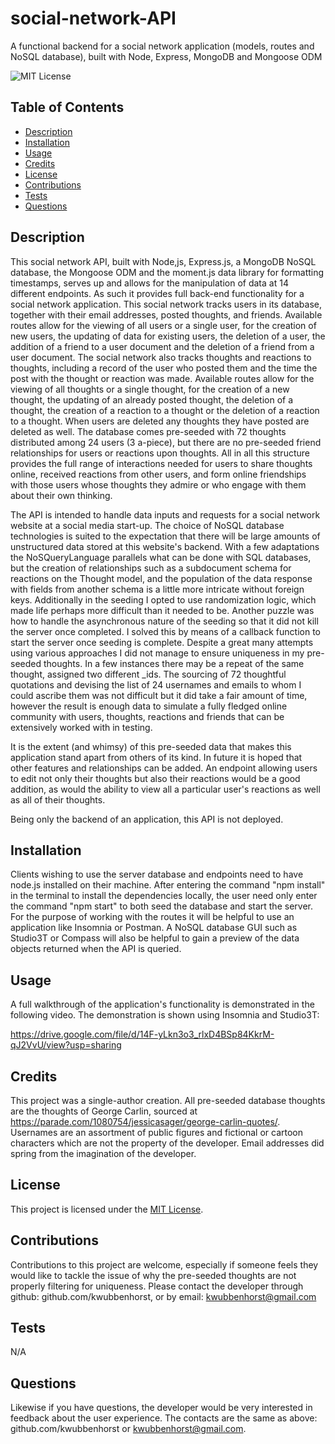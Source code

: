 # social-network-API
A functional backend for a social network application (models, routes and NoSQL database), built with Node, Express, MongoDB and Mongoose ODM 

![MIT License](https://img.shields.io/badge/MIT-License-blue)
  

## Table of Contents
- [Description](#description)
- [Installation](#installation)
- [Usage](#usage)
- [Credits](#credits)
- [License](#license)
- [Contributions](#contributions)
- [Tests](#tests)
- [Questions](#questions)

## Description
This social network API, built with Node,js, Express.js, a MongoDB NoSQL database, the Mongoose ODM and the moment.js data library for formatting timestamps, serves up and allows for the manipulation of data at 14 different endpoints. As such it provides full back-end functionality for a social network application. This social network tracks users in its database, together with their email addresses, posted thoughts, and friends. Available routes allow for the viewing of all users or a single user, for the creation of new users, the updating of data for existing users, the deletion of a user, the addition of a friend to a user document and the deletion of a friend from a user document. The social network also tracks thoughts and reactions to thoughts, including a record of the user who posted them and the time the post with the thought or reaction was made. Available routes allow for the viewing of all thoughts or a single thought, for the creation of a new thought, the updating of an already posted thought, the deletion of a thought, the creation of a reaction to a thought or the deletion of a reaction to a thought. When users are deleted any thoughts they have posted are deleted as well. The database comes pre-seeded with 72 thoughts distributed among 24 users (3 a-piece), but there are no pre-seeded friend relationships for users or reactions upon thoughts. All in all this structure provides the full range of interactions needed for users to share thoughts online, received reactions from other users, and form online friendships with those users whose thoughts they admire or who engage with them about their own thinking.  

The API is intended to handle data inputs and requests for a social network website at a social media start-up. The choice of NoSQL database technologies is suited to the expectation that there will be large amounts of unstructured data stored at this website's backend. With a few adaptations the NoSQueryLanguage parallels what can be done with SQL databases, but the creation of relationships such as a subdocument schema for reactions on the Thought model, and the population of the data response with fields from another schema is a little more intricate without foreign keys. Additionally in the seeding I opted to use randomization logic, which made life perhaps more difficult than it needed to be. Another puzzle was how to handle the asynchronous nature of the seeding so that it did not kill the server once completed. I solved this by means of a callback function to start the server once seeding is complete. Despite a great many attempts using various approaches I did not manage to ensure uniqueness in my pre-seeded thoughts. In a few instances there may be a repeat of the same thought, assigned two different _ids. The sourcing of 72 thoughtful quotations and devising the list of 24 usernames and emails to whom I could ascribe them was not difficult but it did take a fair amount of time, however the result is enough data to simulate a fully fledged online community with users, thoughts, reactions and friends that can be extensively worked with in testing. 

It is the extent (and whimsy) of this pre-seeded data that makes this application stand apart from others of its kind. In future it is hoped that other features and relationships can be added. An endpoint allowing users to edit not only their thoughts but also their reactions would be a good addition, as would the ability to view all a particular user's reactions as well as all of their thoughts.

Being only the backend of an application, this API is not deployed.

## Installation
Clients wishing to use the server database and endpoints need to have node.js installed on their machine. After entering the command "npm install" in the terminal to install the dependencies locally, the user need only enter the command "npm start" to both seed the database and start the server. For the purpose of working with the routes it will be helpful to use an application like Insomnia or Postman. A NoSQL database GUI such as Studio3T or Compass will also be helpful to gain a preview of the data objects returned when the API is queried. 

## Usage
A full walkthrough of the application's functionality is demonstrated in the following video. The demonstration is shown using Insomnia and Studio3T:

https://drive.google.com/file/d/14F-yLkn3o3_rlxD4BSp84KkrM-qJ2VvU/view?usp=sharing

## Credits
This project was a single-author creation.
All pre-seeded database thoughts are the thoughts of George Carlin, sourced at https://parade.com/1080754/jessicasager/george-carlin-quotes/. Usernames are an assortment of public figures and fictional or cartoon characters which are not the property of the developer. Email addresses did spring from the imagination of the developer.

## License
This project is licensed under the [MIT License](./LICENSE-MIT).

## Contributions
Contributions to this project are welcome, especially if someone feels they would like to tackle the issue of why the pre-seeded thoughts are not properly filtering for uniqueness. Please contact the developer through github: github.com/kwubbenhorst, or by email: kwubbenhorst@gmail.com

## Tests
N/A

## Questions
Likewise if you have questions, the developer would be very interested in feedback about the user experience. The contacts are the same as above: github.com/kwubbenhorst or kwubbenhorst@gmail.com.
